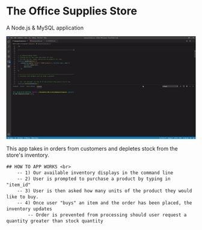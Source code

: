 # The Office Supplies Store
A Node.js & MySQL application

![](bamazon-ezgif.gif)

This app takes in orders from customers and depletes stock from the store's inventory.

```
## HOW TO APP WORKS <br> 
	-- 1) Our available inventory displays in the command line
	-- 2) User is prompted to purchase a product by typing in "item_id"
	-- 3) User is then asked how many units of the product they would like to buy.
	-- 4) Once user "buys" an item and the order has been placed, the inventory updates
		-- Order is prevented from processing should user request a quantity greater than stock quantity


```